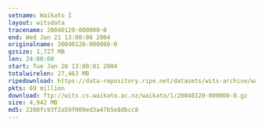 ```yaml
---
setname: Waikato I
layout: witsdata
tracename: 20040120-000000-0
end: Wed Jan 21 13:00:00 2004
originalname: 20040120-000000-0
gzsize: 1,727 MB
len: 24:00:00
start: Tue Jan 20 13:00:01 2004
totalwirelen: 27,463 MB
ripedownload: https://data-repository.ripe.net/datasets/wits-archive/waikato/1/20040120-000000-0.gz
pkts: 69 million
download: ftp://wits.cs.waikato.ac.nz/waikato/1/20040120-000000-0.gz
size: 4,942 MB
md5: 2200fc93f2a59f009ed3a47b5e8dbcc8
---
```

